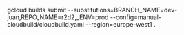 gcloud builds submit --substitutions=BRANCH_NAME=dev-juan,REPO_NAME=r2d2,_ENV=prod --config=manual-cloudbuild/cloudbuild.yaml --region=europe-west1 .